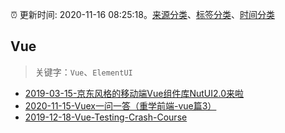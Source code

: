 :alarm_clock: 更新时间: 2020-11-16 08:25:18。[来源分类](../README.md)、[标签分类](../TAGS.md)、[时间分类](../TIMELINE.md)

## Vue


> 关键字：`Vue`、`ElementUI`



- [2019-03-15-京东风格的移动端Vue组件库NutUI2.0来啦](https://jdc.jd.com/archives/212979) 
- [2020-11-15-Vuex一问一答（重学前端-vue篇3）](https://juejin.im/post/6895605571454681096) 
- [2019-12-18-Vue-Testing-Crash-Course](https://dev.to/blacksonic/vue-testing-crash-course-59kl) 